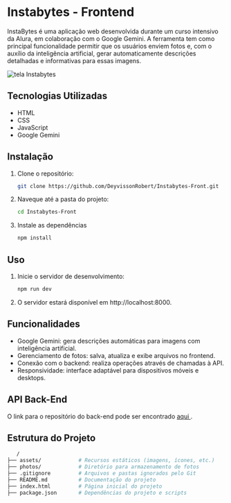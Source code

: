 # Instabytes - Frontend
InstaBytes é uma aplicação web desenvolvida durante um curso intensivo da Alura, em colaboração com o Google Gemini. A ferramenta tem como principal funcionalidade permitir que os usuários enviem fotos e, com o auxílio da inteligência artificial, gerar automaticamente descrições detalhadas e informativas para essas imagens.

![tela Instabytes](https://github.com/DeyvissonRobert/Instabytes-Back/blob/main/uploads/InstaBytes.png)

## Tecnologias Utilizadas
* HTML
* CSS
* JavaScript
* Google Gemini

## Instalação
1. Clone o repositório:
   ```sh
   git clone https://github.com/DeyvissonRobert/Instabytes-Front.git

2. Naveque até a pasta do projeto: 
    ```sh
    cd Instabytes-Front

3. Instale as dependências 
    ```sh
    npm install

## Uso

1. Inicie o servidor de desenvolvimento:
   ```sh
   npm run dev

2. O servidor estará disponível em http://localhost:8000.

## Funcionalidades
* Google Gemini: gera descrições automáticas para imagens com inteligência artificial.
* Gerenciamento de fotos: salva, atualiza e exibe arquivos no frontend.
* Conexão com o backend: realiza operações através de chamadas à API.
* Responsividade: interface adaptável para dispositivos móveis e desktops.

## API Back-End
O link para o repositório do back-end pode ser encontrado  <a href="https://github.com/DeyvissonRobert/Instabytes-Back" > aqui </a>.

## Estrutura do Projeto
```sh
   /
├── assets/            # Recursos estáticos (imagens, ícones, etc.)
├── photos/            # Diretório para armazenamento de fotos
├── .gitignore         # Arquivos e pastas ignorados pelo Git
├── README.md          # Documentação do projeto
├── index.html         # Página inicial do projeto
├── package.json       # Dependências do projeto e scripts




